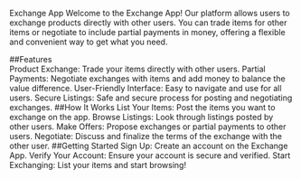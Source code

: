 Exchange App
Welcome to the Exchange App! Our platform allows users to exchange products directly with other users. You can trade items for other items or negotiate to include partial payments in money, offering a flexible and convenient way to get what you need.

##Features   
Product Exchange: Trade your items directly with other users.
Partial Payments: Negotiate exchanges with items and add money to balance the value difference.
User-Friendly Interface: Easy to navigate and use for all users.
Secure Listings: Safe and secure process for posting and negotiating exchanges.
##How It Works
List Your Items: Post the items you want to exchange on the app.
Browse Listings: Look through listings posted by other users.
Make Offers: Propose exchanges or partial payments to other users.
Negotiate: Discuss and finalize the terms of the exchange with the other user.
##Getting Started
Sign Up: Create an account on the Exchange App.
Verify Your Account: Ensure your account is secure and verified.
Start Exchanging: List your items and start browsing!
 
 
